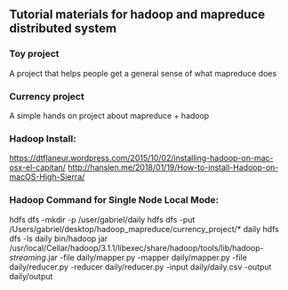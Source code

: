 ## Tutorial materials for hadoop and mapreduce distributed system

### Toy project
A project that helps people get a general sense of what mapreduce does
### Currency project
A simple hands on project about mapreduce + hadoop

### Hadoop Install:
https://dtflaneur.wordpress.com/2015/10/02/installing-hadoop-on-mac-osx-el-capitan/
http://hanslen.me/2018/01/19/How-to-install-Hadoop-on-macOS-High-Sierra/

### Hadoop Command for Single Node Local Mode:
hdfs dfs -mkdir -p /user/gabriel/daily
hdfs dfs -put /Users/gabriel/desktop/hadoop_mapreduce/currency_project/* daily
hdfs dfs -ls daily
bin/hadoop jar /usr/local/Cellar/hadoop/3.1.1/libexec/share/hadoop/tools/lib/hadoop-*streaming*.jar -file daily/mapper.py -mapper daily/mapper.py -file daily/reducer.py  -reducer daily/reducer.py  -input daily/daily.csv -output daily/output
